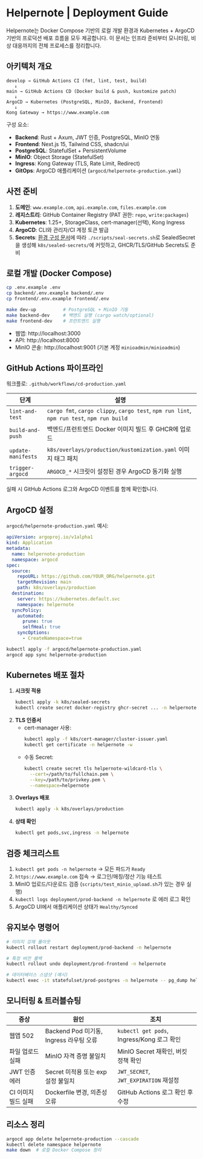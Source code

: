 # Helpernote | Deployment Guide

Helpernote는 Docker Compose 기반의 로컬 개발 환경과 Kubernetes + ArgoCD 기반의 프로덕션 배포 흐름을 모두 제공합니다. 이 문서는 인프라 준비부터 모니터링, 비상 대응까지의 전체 프로세스를 정리합니다.

## 아키텍처 개요

```
develop → GitHub Actions CI (fmt, lint, test, build)
   ↓
main → GitHub Actions CD (Docker build & push, kustomize patch)
   ↓
ArgoCD → Kubernetes (PostgreSQL, MinIO, Backend, Frontend)
   ↓
Kong Gateway → https://www.example.com
```

구성 요소:
- **Backend**: Rust + Axum, JWT 인증, PostgreSQL, MinIO 연동
- **Frontend**: Next.js 15, Tailwind CSS, shadcn/ui
- **PostgreSQL**: StatefulSet + PersistentVolume
- **MinIO**: Object Storage (StatefulSet)
- **Ingress**: Kong Gateway (TLS, Rate Limit, Redirect)
- **GitOps**: ArgoCD 애플리케이션 (`argocd/helpernote-production.yaml`)

## 사전 준비

1. **도메인**: `www.example.com`, `api.example.com`, `files.example.com`
2. **레지스트리**: GitHub Container Registry (PAT 권한: `repo`, `write:packages`)
3. **Kubernetes**: 1.25+, StorageClass, cert-manager(선택), Kong Ingress
4. **ArgoCD**: CLI와 관리자/CI 계정 토큰 발급
5. **Secrets**: [환경 구성 문서](./environment.md)에 따라 `./scripts/seal-secrets.sh`로 SealedSecret을 생성해 `k8s/sealed-secrets/`에 커밋하고, GHCR/TLS/GitHub Secrets도 준비

## 로컬 개발 (Docker Compose)

```bash
cp .env.example .env
cp backend/.env.example backend/.env
cp frontend/.env.example frontend/.env

make dev-up          # PostgreSQL + MinIO 기동
make backend-dev     # 백엔드 실행 (cargo watch/optional)
make frontend-dev    # 프런트엔드 실행
```

- 웹앱: http://localhost:3000  
- API: http://localhost:8000  
- MinIO 콘솔: http://localhost:9001 (기본 계정 `minioadmin/minioadmin`)

## GitHub Actions 파이프라인

워크플로: `.github/workflows/cd-production.yaml`

| 단계 | 설명 |
| ---- | ---- |
| `lint-and-test` | `cargo fmt`, `cargo clippy`, `cargo test`, `npm run lint`, `npm run test`, `npm run build` |
| `build-and-push` | 백엔드/프런트엔드 Docker 이미지 빌드 후 GHCR에 업로드 |
| `update-manifests` | `k8s/overlays/production/kustomization.yaml` 이미지 태그 패치 |
| `trigger-argocd` | `ARGOCD_*` 시크릿이 설정된 경우 ArgoCD 동기화 실행 |

실패 시 GitHub Actions 로그와 ArgoCD 이벤트를 함께 확인합니다.

## ArgoCD 설정

`argocd/helpernote-production.yaml` 예시:
```yaml
apiVersion: argoproj.io/v1alpha1
kind: Application
metadata:
  name: helpernote-production
  namespace: argocd
spec:
  source:
    repoURL: https://github.com/YOUR_ORG/helpernote.git
    targetRevision: main
    path: k8s/overlays/production
  destination:
    server: https://kubernetes.default.svc
    namespace: helpernote
  syncPolicy:
    automated:
      prune: true
      selfHeal: true
    syncOptions:
      - CreateNamespace=true
```

```bash
kubectl apply -f argocd/helpernote-production.yaml
argocd app sync helpernote-production
```

## Kubernetes 배포 절차

1. **시크릿 적용**  
   ```bash
   kubectl apply -k k8s/sealed-secrets
   kubectl create secret docker-registry ghcr-secret ... -n helpernote
   ```
2. **TLS 인증서**
   - cert-manager 사용:
     ```bash
     kubectl apply -f k8s/cert-manager/cluster-issuer.yaml
     kubectl get certificate -n helpernote -w
     ```
   - 수동 Secret:
     ```bash
     kubectl create secret tls helpernote-wildcard-tls \
       --cert=/path/to/fullchain.pem \
       --key=/path/to/privkey.pem \
       --namespace=helpernote
     ```
3. **Overlays 배포**
   ```bash
   kubectl apply -k k8s/overlays/production
   ```
4. **상태 확인**
   ```bash
   kubectl get pods,svc,ingress -n helpernote
   ```

## 검증 체크리스트

1. `kubectl get pods -n helpernote` → 모든 파드가 `Ready`
2. `https://www.example.com` 접속 → 로그인/매칭/정산 기능 테스트
3. MinIO 업로드/다운로드 검증 (`scripts/test_minio_upload.sh`가 있는 경우 실행)
4. `kubectl logs deployment/prod-backend -n helpernote` 로 에러 로그 확인
5. ArgoCD UI에서 애플리케이션 상태가 `Healthy/Synced`

## 유지보수 명령어

```bash
# 이미지 강제 롤아웃
kubectl rollout restart deployment/prod-backend -n helpernote

# 특정 버전 롤백
kubectl rollout undo deployment/prod-frontend -n helpernote

# 데이터베이스 스냅샷 (예시)
kubectl exec -it statefulset/prod-postgres -n helpernote -- pg_dump helpernote > backup.sql
```

## 모니터링 & 트러블슈팅

| 증상 | 원인 | 조치 |
| ---- | ---- | ---- |
| 웹앱 502 | Backend Pod 미기동, Ingress 라우팅 오류 | `kubectl get pods`, Ingress/Kong 로그 확인 |
| 파일 업로드 실패 | MinIO 자격 증명 불일치 | MinIO Secret 재확인, 버킷 정책 확인 |
| JWT 인증 에러 | Secret 미적용 또는 exp 설정 불일치 | `JWT_SECRET`, `JWT_EXPIRATION` 재설정 |
| CI 이미지 빌드 실패 | Dockerfile 변경, 의존성 오류 | GitHub Actions 로그 확인 후 수정 |

## 리소스 정리

```bash
argocd app delete helpernote-production --cascade
kubectl delete namespace helpernote
make down  # 로컬 Docker Compose 정리
```
